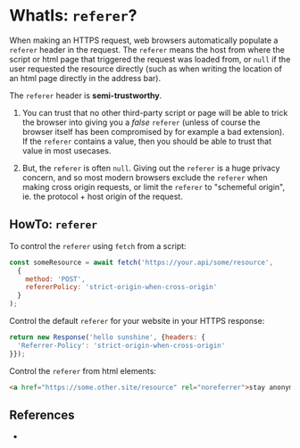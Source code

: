# WhatIs: `referer`?

When making an HTTPS request, web browsers automatically populate a `referer` header in the request. The `referer` means the host from where the script or html page that triggered the request was loaded from, or `null` if the user requested the resource directly (such as when writing the location of an html page directly in the address bar).

The `referer` header is **semi-trustworthy**.

1. You can trust that no other third-party script or page will be able to trick the browser into giving you a *false* `referer` (unless of course the browser itself has been compromised by for example a bad extension). If the `referer` contains a value, then you should be able to trust that value in most usecases.

2. But, the `referer` is often `null`. Giving out the `referer` is a huge privacy concern, and so most modern browsers exclude the `referer` when making cross origin requests, or limit the `referer` to "schemeful origin", ie. the protocol + host origin of the request.

## HowTo: `referer`

To control the `referer` using `fetch` from a script:

```javascript
const someResource = await fetch('https://your.api/some/resource',
  {
    method: 'POST',
    refererPolicy: 'strict-origin-when-cross-origin'
  }
);
```

Control the default `referer` for your website in your HTTPS response:

```javascript
return new Response('hello sunshine', {headers: {
  'Referrer-Policy': 'strict-origin-when-cross-origin'
}});
```

Control the `referer` from html elements:

```html
<a href="https://some.other.site/resource" rel="noreferrer">stay anonymous</a>
```

## References

 * 